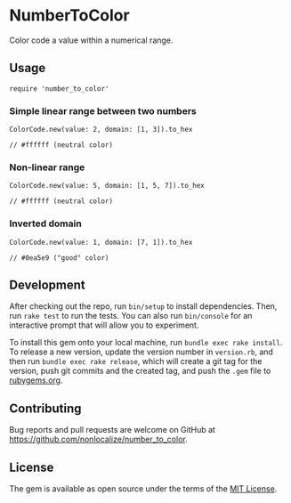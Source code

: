 # NumberToColor

Color code a value within a numerical range.

## Usage

```
require 'number_to_color'
```

### Simple linear range between two numbers
```
ColorCode.new(value: 2, domain: [1, 3]).to_hex

// #ffffff (neutral color)
```

### Non-linear range
```
ColorCode.new(value: 5, domain: [1, 5, 7]).to_hex

// #ffffff (neutral color)
```

### Inverted domain
```
ColorCode.new(value: 1, domain: [7, 1]).to_hex

// #0ea5e9 ("good" color)
```

## Development

After checking out the repo, run `bin/setup` to install dependencies. Then, run `rake test` to run the tests. You can also run `bin/console` for an interactive prompt that will allow you to experiment.

To install this gem onto your local machine, run `bundle exec rake install`. To release a new version, update the version number in `version.rb`, and then run `bundle exec rake release`, which will create a git tag for the version, push git commits and the created tag, and push the `.gem` file to [rubygems.org](https://rubygems.org).

## Contributing

Bug reports and pull requests are welcome on GitHub at https://github.com/nonlocalize/number_to_color.

## License

The gem is available as open source under the terms of the [MIT License](https://opensource.org/licenses/MIT).
